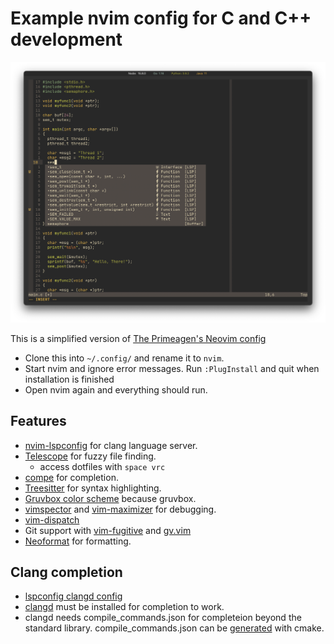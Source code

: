 # Example nvim config for C and C++ development

![Screenshot](/c-example-screenshot.png)

This is a simplified version of [The Primeagen's Neovim config](https://github.com/awesome-streamers/awesome-streamerrc/tree/master/ThePrimeagen)

- Clone this into `~/.config/` and rename it to `nvim`.
- Start nvim and ignore error messages. Run `:PlugInstall` and quit when installation is finished
- Open nvim again and everything should run.

## Features

- [nvim-lspconfig](https://github.com/neovim/nvim-lspconfig) for clang language server.
- [Telescope](https://github.com/nvim-telescope/telescope.nvim) for fuzzy file finding.
  - access dotfiles with `space vrc`
- [compe](https://github.com/hrsh7th/nvim-compe) for completion.
- [Treesitter](https://github.com/nvim-treesitter/nvim-treesitter) for syntax highlighting.
- [Gruvbox color scheme](https://github.com/morhetz/gruvbox) because gruvbox.
- [vimspector](https://github.com/puremourning/vimspector) and [vim-maximizer](https://github.com/szw/vim-maximizer) for debugging.
- [vim-dispatch](https://github.com/tpope/vim-dispatch)
- Git support with [vim-fugitive](https://github.com/tpope/vim-fugitive) and [gv.vim](https://github.com/junegunn/gv.vim)
- [Neoformat](https://github.com/sbdchd/neoformat) for formatting.

## Clang completion

- [lspconfig clangd config](https://github.com/neovim/nvim-lspconfig/blob/master/CONFIG.md#clangd)
- [clangd](https://clangd.llvm.org/installation.html) must be installed for completion to work.
- clangd needs compile_commands.json for completeion beyond the standard library. compile_commands.json can be [generated](https://cmake.org/cmake/help/latest/variable/CMAKE_EXPORT_COMPILE_COMMANDS.html) with cmake.
